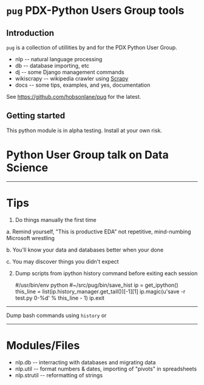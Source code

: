 # `pug` PDX-Python Users Group tools

## Introduction

`pug` is a collection of utillities by and for the PDX Python User Group.

- nlp -- natural language processing
- db -- database importing, etc
- dj -- some Django management commands
- wikiscrapy -- wikipedia crawler using [Scrapy](https://github.com/scrapy/scrapy "Excellent new crawler with a JSON-RPC API to the server")
- docs -- some tips, examples, and yes, documentation

See https://github.com/hobsonlane/pug for the latest.

## Getting started

This python module is in alpha testing.  Install at your own risk.

# Python User Group talk on Data Science

---

# Tips

1. Do things manually the first time
    
  a. Remind yourself, "This is productive EDA" not repetitive, mind-numbing Microsoft wrestling

  b. You'll know your data and databases better when your done

  c. You may discover things you didn't expect

2. Dump scripts from ipython history command before exiting each session

    #/usr/bin/env python
    #~/src/pug/bin/save_hist
    ip = get_ipython()
    this_line = list(ip.history_manager.get_tail())[-1][1]
    ip.magic(u'save -r test.py 0-%d' % this_line - 1)
    ip.exit

---

Dump bash commands using `history` or 

---

# Modules/Files

* nlp.db -- interracting with databases and migrating data
* nlp.util -- format numbers & dates, importing of "pivots" in spreadsheets
* nlp.strutil -- reformatting of strings